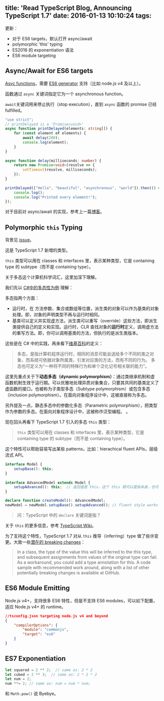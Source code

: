 title: 'Read TypeScript Blog, Announcing TypeScript 1.7'
date: 2016-01-13 10:10:24
tags:
---

更新：

- 对于 ES6 targets，默认打开 async/await
- polymorphic 'this' typing
- ES2016 的 exponentiation 语法
- ES6 module targeting

## Async/Await for ES6 targets

[Asyc functions](http://tc39.github.io/ecmascript-asyncawait/)，需要 [ES6 generator](http://www.ecma-international.org/ecma-262/6.0/#sec-generator-function-definitions) 支持（比如 node.js v4 及以上）。

函数通过 `async` 关键词指定它为一个 asynchronous function。

`await`关键词用来停止执行（stop execution），直到 `async` 函数的 promise 已经 fulfilled。

```TypeScript
"use strict";
// printDelayed is a 'Promise<void>'
async function printDelayed(elements: string[]) {
    for (const element of elements) {
        await delay(200);
        console.log(element);
    }
}
 
async function delay(milliseconds: number) {
    return new Promise<void>(resolve => {
        setTimeout(resolve, milliseconds);
    });
}
 
printDelayed(["Hello", "beautiful", "asynchronous", "world"]).then(() => {
    console.log();
    console.log("Printed every element!");
});
```


对于目前对 async/await 的实现，参考上一篇[博客](http://blogs.msdn.com/b/typescript/archive/2015/11/03/what-about-async-await.aspx)。

## Polymorphic `this` Typing

背景见 [issue](https://github.com/Microsoft/TypeScript/issues/229)。

这是 TypeScript 1.7 新增的类型。

`this` 类型可以用在 classes 和 interfaces 里，表示某种类型，它是 containing type 的 subtype（而不是 containing type）。

关于多态这个计算机科学词汇，这里加深下理解。

我们先以 [C#中的多态性为例](https://msdn.microsoft.com/zh-cn/library/ms173152.aspx) 理解：

多态指两个方面：

- 运行时，在 方法参数、集合或数组等位置，派生类的对象可以作为基类的对象处理。即，对象的声明类型不再与运行时相同。
- 基类可以定义并实现虚方法，派生类可以重写（override）这些方法，即派生类提供自己的定义和实现。运行时，CLR 查找对象的**运行时**定义，调用虚方法的重写方法。即，你可以调用基类的方法，但执行的是派生类版本。

这些是在 C# 中的实践，再来看下[维基百科](https://zh.wikipedia.org/wiki/%E5%A4%9A%E5%9E%8B_(%E8%AE%A1%E7%AE%97%E6%9C%BA%E7%A7%91%E5%AD%A6))的定义：

> 多态，是指计算机程序运行时，相同的消息可能会送给多个不同的类之对象，而系统可依据对象所属类，引发对应类的方法，而有不同的行为。
> 多态也可定义为“一种将不同的特殊行为和单个泛化记号相关联的能力”。

这里先重点关于下**动态多态（dynamic polymorphism）**：通过类继承机制和虚函数机制生效于运行期。可以优雅地处理异质对象集合，只要其共同的基类定义了虚函数的接口。也被称为子类型多态（Subtype polymorphism）或包含多态（inclusion polymorphism）。在面向对象程序设计中，这被直接称为多态。

另外提及一点，静态多态中的参数化多态（Parametric polymorphism），把类型作为参数的多态。在面向对象程序设计中，这被称作泛型编程。
。

现在回头再看下 TypeScript 1.7 引入的多态 `this` 类型：

> `this` 类型可以用在 classes 和 interfaces 里，表示某种类型，它是 containing type 的 subtype（而不是 containing type）。

这个特性可以帮助容易写出某些 patterns，比如：hierachical fluent APIs，层级流式 API。

```TypeScript
interface Model {
    setupBase(): this;
}
 
interface AdvancedModel extends Model {
    setupAdvanced(): this;  // 返回值是 this，这个 this 既可以是指本身，也可以指基类
}

declare function createModel(): AdvancedModel;
newModel = newModel.setupBase().setupAdvanced(); // fluent style works
```

> 问：TypeScript 中的 `declare` 关键词是指？

关于 `this` 的更多信息，参考 [TypeScript Wiki](https://github.com/Microsoft/TypeScript/wiki/What%27s-new-in-TypeScript#this-typing)。

为了支持这个特性，TypeScript 1.7 对从 `this` 推导（inferring）type 做了些许变更。大致一些[潜在的 breaking changes](https://github.com/Microsoft/TypeScript/wiki/Breaking-Changes#TypeScript1.7)：

>In a class, the type of the value this will be inferred to the this type, and subsequent assignments from values of the original type can fail. As a workaround, you could add a type annotation for this. A code sample with recommended work around, along with a list of other potentially breaking changes is available at GitHub.

## ES6 Module Emitting

Node.js v4+，支持很多 ES6 特性，但是不支持 ES6 modules，可以如下配置，适应 Node.js v4+ 的 runtime。

```json
//tsconfig.json targeting node.js v4 and beyond
{
    "compilerOptions": {
        "module": "commonjs",
        "target": "es6"
    }
}
```

## ES7 Exponentiation

```TypeScript
let squared = 2 ** 2;  // same as: 2 * 2
let cubed = 2 ** 3;  // same as: 2 * 2 * 2
let num = 2;
num **= 2; // same as: num = num * num;
```

和 `Math.pow()` 说 Byebye。



